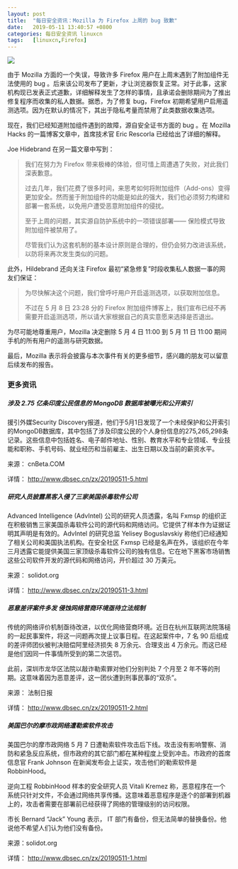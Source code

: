 ```yaml
---
layout: post
title:	"每日安全资讯：Mozilla 为 Firefox 上周的 bug 致歉"
date:	2019-05-11 13:40:57 +0800 
categories:	每日安全资讯 linuxcn 
tags:	[linuxcn,Firefox]
---
```



![](/Asserts/Images//attachment/album/201905/11/134022kzxaxolsy6xx3iyw.jpg)


由于 Mozilla 方面的一个失误，导致许多 Firefox 用户在上周末遇到了附加组件无法使用的 bug 。后来该公司发布了更新，才让浏览器恢复正常。对于此事，这家机构现已发表正式道歉，详细解释发生了怎样的事情，且承诺会删除期间为了推出修复程序而收集的私人数据。据悉，为了修复 bug，Firefox 初期希望用户启用遥测选项。因为在默认的情况下，其出于隐私考量而禁用了此类数据收集选项。


现在，我们已经知道附加组件遇到的故障，源自安全证书方面的 bug 。在 Mozilla Hacks 的一篇博客文章中，首席技术官 Eric Rescorla 已经给出了详细的解释。


Joe Hidebrand 在另一篇文章中写到：



> 
> 我们在努力为 Firefox 带来极棒的体验，但可惜上周遭遇了失败，对此我们深表歉意。
> 
> 
> 过去几年，我们花费了很多时间，来思考如何将附加组件（Add-ons）变得更加安全。然而鉴于附加组件的功能是如此的强大，我们也必须努力构建和部署一套系统，以免用户遭受恶意附加组件的侵扰。
> 
> 
> 至于上周的问题，其实源自防护系统中的一项错误部署—— 保险模式导致附加组件被禁用了。
> 
> 
> 尽管我们认为这套机制的基本设计原则是合理的，但仍会努力改进该系统，以防将来再次发生类似的问题。
> 
> 
> 


此外，Hildebrand 还向关注 Firefox 最初“紧急修复”时段收集私人数据一事的网友们保证：



> 
> 为尽快解决这个问题，我们曾呼吁用户开启遥测选项，以获取附加信息。
> 
> 
> 不过在 5 月 8 日 23:28 分的 Firefox 附加组件博客上，我们宣布已经不再需要开启遥测选项，所以请大家根据自己的真实意愿来选择是否退出。
> 
> 
> 


为尽可能地尊重用户，Mozilla 决定删除 5 月 4 日 11:00 到 5 月 11 日 11:00 期间手机的所有用户的遥测与研究数据。


最后，Mozilla 表示将会披露与本次事件有关的更多细节，感兴趣的朋友可以留意后续发布的报告。


### 更多资讯


##### 涉及 2.75 亿条印度公民信息的 MongoDB 数据库被曝光和公开索引


援引外媒Security Discovery报道，他们于5月1日发现了一个未经保护和公开索引的MongoDB数据库，其中包括了涉及印度公民的个人身份信息的275,265,298条记录。这些信息中包括姓名、电子邮件地址、性别、教育水平和专业领域、专业技能和职称、手机号码、就业经历和当前雇主、出生日期以及当前的薪资水平。


来源： cnBeta.COM


详情： <http://www.dbsec.cn/zx/20190511-5.html>


##### 研究人员披露黑客入侵了三家美国杀毒软件公司


Advanced Intelligence (AdvIntel) 公司的研究人员透露，名叫 Fxmsp 的组织正在积极销售三家美国杀毒软件公司的源代码和网络访问。它提供了样本作为证据证明其声明是有效的。AdvIntel 的研究总监 Yelisey Boguslavskiy 称他们已经通知了相关公司和美国执法机构。在安全社区 Fxmsp 已经是名声在外，该组织在今年三月透露它能提供美国三家顶级杀毒软件公司的独有信息。它在地下黑客市场销售这些公司软件开发的源代码和网络访问，开价超过 30 万美元。


来源： solidot.org


详情： <http://www.dbsec.cn/zx/20190511-3.html>


##### 恶意差评案件多发 侵蚀网络营商环境亟待立法规制


传统的网络评价机制亟待改进，以优化网络营商环境。近日在杭州互联网法院落槌的一起民事案件，将这一问题再次提上议事日程。在这起案件中，7 名 90 后组成的差评师团伙被判决赔偿阿里经济损失 8 万余元、合理支出 4 万余元。而这已经是他们因同一件事情所受到的第二次惩罚。


此前，深圳市龙华区法院以敲诈勒索罪对他们分别判处 7 个月至 2 年不等的刑期。这意味着因为恶意差评，这一团伙遭到刑事民事的“双杀”。


来源： 法制日报


详情： <http://www.dbsec.cn/zx/20190511-2.html>


##### 美国巴尔的摩市政网络遭勒索软件攻击


美国巴尔的摩市政网络 5 月 7 日遭勒索软件攻击后下线。攻击没有影响警察、消防和紧急反应系统，但市政府的其它部门都在某种程度上受到冲击。市政府的首席信息官 Frank Johnson 在新闻发布会上证实，攻击他们的勒索软件是 RobbinHood。


逆向工程 RobbinHood 样本的安全研究人员 Vitali Kremez 称，恶意程序在一个系统只针对文件，不会通过网络共享传播。这意味着恶意程序是逐个的部署到机器上的，攻击者需要在部署前已经获得了网络的管理级别的访问权限。


市长 Bernard “Jack” Young 表示， IT 部门有备份，但无法简单的替换备份。他说他不希望人们认为他们没有备份。


来源：solidot.org


详情： <http://www.dbsec.cn/zx/20190511-1.html>
